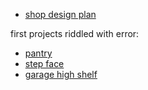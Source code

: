 - [shop design plan](https://app.sketchup.com/share/tc/northAmerica/6GsdB_iKSoA?stoken=BBbzqSc0MjH8vjHNlO9wkNHXwYJSWKRErdTDyxgA2MAc33DqTr7X9ujJxzeeO0Ng&source=web)

first projects riddled with error:

- [pantry](https://youtu.be/Q1i542LIVKw)
- [step face](https://youtu.be/RsaCBfMJgXk)
- [garage high shelf](https://youtu.be/qjq9WwfTSFw)
